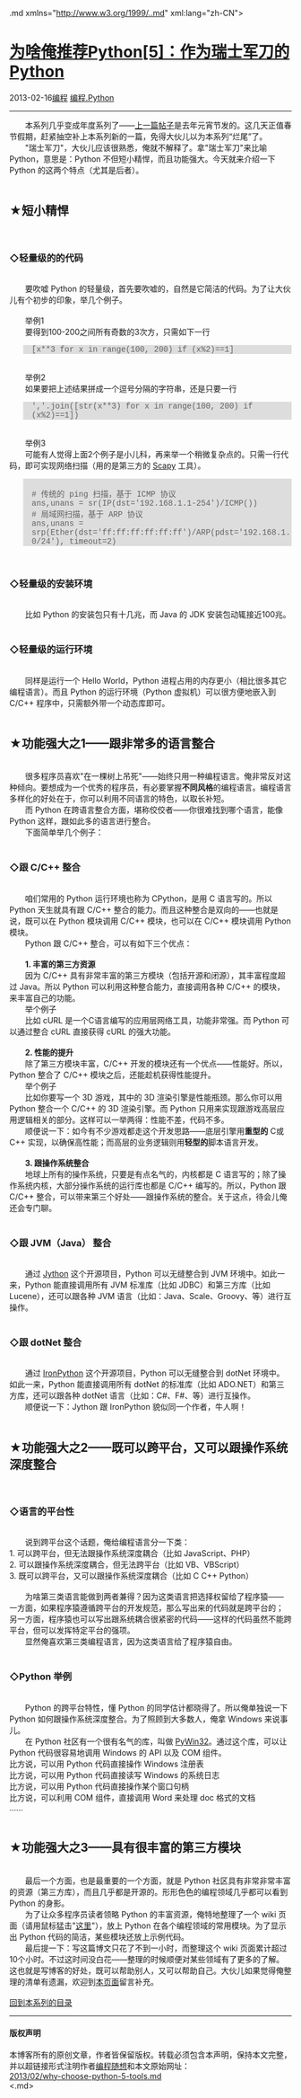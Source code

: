 <!DOCTYPE.md>
.md xmlns="http://www.w3.org/1999/..md" xml:lang="zh-CN">
<head>
<meta http-equiv="Content-Type" content="text.md; charset=utf-8" />
<meta name="generator" content="Python script by program.think@gmail.com" />
<meta name="provider" content="program-think.blogspot.com" />
<link type="text/css" rel="stylesheet" href="../../css/program-think.css" />
<title>为啥俺推荐Python[5]：作为瑞士军刀的Python - 编程随想的博客</title>
</head>
<body>
<div id="main" style="width:100%;">
<h1><a href="../../index.md" title="回到首页">为啥俺推荐Python[5]：作为瑞士军刀的Python</a></h1>
<div class="post-info"><span class="date-header">2013-02-16</span><a href="../../tags/E7BC96E7A88B.md" class="tag">编程</a> <a href="../../tags/E7BC96E7A88B.Python.md" class="tag">编程.Python</a> </div>
<hr>
<div class="post">
&#12288;&#12288;本系列几乎变成年度系列了——<a href="../../2012/02/why-choose-python-4-fp.md">上一篇帖子</a>是去年元宵节发的。这几天正值春节假期，赶紧抽空补上本系列新的一篇，免得大伙儿以为本系列“烂尾”了。<br />&#12288;&#12288;"瑞士军刀"，大伙儿应该很熟悉，俺就不解释了。拿"瑞士军刀"来比喻 Python，意思是：Python 不但短小精悍，而且功能强大。今天就来介绍一下 Python 的这两个特点（尤其是后者）。<a name='more'></a><!--program-think--><br /><br /><h2>★短小精悍</h2><br /><h3>◇轻量级的的代码</h3><br />&#12288;&#12288;要吹嘘 Python 的轻量级，首先要吹嘘的，自然是它简洁的代码。为了让大伙儿有个初步的印象，举几个例子。<br /><br />&#12288;&#12288;举例1<br />&#12288;&#12288;要得到100-200之间所有奇数的3次方，只需如下一行<br /><blockquote style="background-color:#DDD;"><font face="Courier New">[x**3 for x in range(100, 200) if (x%2)==1]</font></blockquote><br />&#12288;&#12288;举例2<br />&#12288;&#12288;如果要把上述结果拼成一个逗号分隔的字符串，还是只要一行<br /><blockquote style="background-color:#DDD;"><font face="Courier New">','.join([str(x**3) for x in range(100, 200) if (x%2)==1])</font></blockquote><br />&#12288;&#12288;举例3<br />&#12288;&#12288;可能有人觉得上面2个例子是小儿科，再来举一个稍微复杂点的。只需一行代码，即可实现网络扫描（用的是第三方的 <a href="http://www.secdev.org/projects/scapy/" target="_blank" rel="nofollow">Scapy</a> 工具）。<br /><blockquote style="background-color:#DDD;"><font face="Courier New"><br /># 传统的 ping 扫描，基于 ICMP 协议<br />ans,unans = sr(IP(dst=&#39;192.168.1.1-254&#39;)/ICMP())<br /># 局域网扫描，基于 ARP 协议<br />ans,unans = srp(Ether(dst='ff:ff:ff:ff:ff:ff')/ARP(pdst='192.168.1.0/24'), timeout=2)</font></blockquote><br /><h3>◇轻量级的安装环境</h3><br />&#12288;&#12288;比如 Python 的安装包只有十几兆，而 Java 的 JDK 安装包动辄接近100兆。<br /><br /><h3>◇轻量级的运行环境</h3><br />&#12288;&#12288;同样是运行一个 Hello World，Python 进程占用的内存更小（相比很多其它编程语言）。而且 Python 的运行环境（Python 虚拟机）可以很方便地嵌入到 C/C++ 程序中，只需额外带一个动态库即可。<br /><br /><h2>★功能强大之1——跟非常多的语言整合</h2><br />&#12288;&#12288;很多程序员喜欢"在一棵树上吊死"——始终只用一种编程语言。俺非常反对这种倾向。要想成为一个优秀的程序员，有必要掌握<b>不同风格</b>的编程语言。编程语言多样化的好处在于，你可以利用不同语言的特色，以取长补短。<br />&#12288;&#12288;而 Python 在跨语言整合方面，堪称佼佼者——你很难找到哪个语言，能像 Python 这样，跟如此多的语言进行整合。<br />&#12288;&#12288;下面简单举几个例子：<br /><br /><h3>◇跟 C/C++ 整合</h3><br />&#12288;&#12288;咱们常用的 Python 运行环境也称为 CPython，是用 C 语言写的。所以 Python 天生就具有跟 C/C++ 整合的能力。而且这种整合是双向的——也就是说，既可以在 Python 模块调用 C/C++ 模块，也可以在 C/C++ 模块调用 Python 模块。<br />&#12288;&#12288;Python 跟 C/C++ 整合，可以有如下三个优点：<br /><br />&#12288;&#12288;<b>1. 丰富的第三方资源</b><br />&#12288;&#12288;因为 C/C++ 具有非常丰富的第三方模块（包括开源和闭源），其丰富程度超过 Java。所以 Python 可以利用这种整合能力，直接调用各种 C/C++ 的模块，来丰富自己的功能。<br />&#12288;&#12288;举个例子<br />&#12288;&#12288;比如 cURL 是一个C语言编写的应用层网络工具，功能非常强。而 Python 可以通过整合 cURL 直接获得 cURL 的强大功能。<br /><br />&#12288;&#12288;<b>2. 性能的提升</b><br />&#12288;&#12288;除了第三方模块丰富，C/C++ 开发的模块还有一个优点——性能好。所以，Python 整合了 C/C++ 模块之后，还能趁机获得性能提升。<br />&#12288;&#12288;举个例子<br />&#12288;&#12288;比如你要写一个 3D 游戏，其中的 3D 渲染引擎是性能瓶颈。那么你可以用 Python 整合一个 C/C++ 的 3D 渲染引擎。而 Python 只用来实现跟游戏高层应用逻辑相关的部分。这样可以一举两得：性能不差，代码不多。<br />&#12288;&#12288;顺便说一下：如今有不少游戏都走这个开发思路——底层引擎用<b>重型的</b> C或C++ 实现，以确保高性能；而高层的业务逻辑则用<b>轻型的</b>脚本语言开发。<br /><br />&#12288;&#12288;<b>3. 跟操作系统整合</b><br />&#12288;&#12288;地球上所有的操作系统，只要是有点名气的，内核都是 C 语言写的；除了操作系统内核，大部分操作系统的运行库也都是 C/C++ 编写的。所以，Python 跟 C/C++ 整合，可以带来第三个好处——跟操作系统的整合。关于这点，待会儿俺还会专门聊。<br /><br /><h3>◇跟 JVM（Java） 整合</h3><br />&#12288;&#12288;通过 <a href="http://www.jython.org/" target="_blank" rel="nofollow">Jython</a> 这个开源项目，Python 可以无缝整合到 JVM 环境中。如此一来，Python 能直接调用所有 JVM 标准库（比如 JDBC）和第三方库（比如 Lucene），还可以跟各种 JVM 语言（比如：Java、Scale、Groovy、等）进行互操作。<br /><br /><h3>◇跟 dotNet 整合</h3><br />&#12288;&#12288;通过 <a href="http://ironpython.net/" target="_blank" rel="nofollow">IronPython</a> 这个开源项目，Python 可以无缝整合到 dotNet 环境中。如此一来，Python 能直接调用所有 dotNet 的标准库（比如 ADO.NET）和第三方库，还可以跟各种 dotNet 语言（比如：C#、F#、等）进行互操作。<br />&#12288;&#12288;顺便说一下：Jython 跟 IronPython 貌似同一个作者，牛人啊！<br /><br /><h2>★功能强大之2——既可以跨平台，又可以跟操作系统深度整合</h2><br /><h3>◇语言的平台性</h3><br />&#12288;&#12288;说到跨平台这个话题，俺给编程语言分一下类：<br />1. 可以跨平台，但无法跟操作系统深度耦合（比如 JavaScript、PHP）<br />2. 可以跟操作系统深度耦合，但无法跨平台（比如 VB、VBScript）<br />3. 既可以跨平台，又可以跟操作系统深度耦合（比如 C C++ Python）<br /><br />&#12288;&#12288;为啥第三类语言能做到两者兼得？因为这类语言把选择权留给了程序猿——<br />一方面，如果程序猿遵循跨平台的开发规范，那么写出来的代码就是跨平台的；<br />另一方面，程序猿也可以写出跟系统耦合很紧密的代码——这样的代码虽然不能跨平台，但可以发挥特定平台的强项。<br />&#12288;&#12288;显然俺喜欢第三类编程语言，因为这类语言给了程序猿自由。<br /><br /><h3>◇Python 举例</h3><br />&#12288;&#12288;Python 的跨平台特性，懂 Python 的同学估计都晓得了。所以俺单独说一下 Python 如何跟操作系统深度整合。为了照顾到大多数人，俺拿 Windows 来说事儿。<br />&#12288;&#12288;在 Python 社区有一个很有名气的库，叫做 <a href="http://sourceforge.net/projects/pywin32/" target="_blank" rel="nofollow">PyWin32</a>。通过这个库，可以让 Python 代码很容易地调用 Windows 的 API 以及 COM 组件。<br />比方说，可以用 Python 代码直接操作 Windows 注册表<br />比方说，可以用 Python 代码直接读写 Windows 的系统日志<br />比方说，可以用 Python 代码直接操作某个窗口句柄<br />比方说，可以利用 COM 组件，直接调用 Word 来处理 doc 格式的文档<br />......<br /><br /><h2>★功能强大之3——具有很丰富的第三方模块</h2><br />&#12288;&#12288;最后一个方面，也是最重要的一个方面，就是 Python 社区具有非常非常丰富的资源（第三方库），而且几乎都是开源的。形形色色的编程领域几乎都可以看到 Python 的身影。<br />&#12288;&#12288;为了让众多程序员读者领略 Python 的丰富资源，俺特地整理了一个 wiki 页面（请用鼠标猛击"<a href="https://code.google.com/p/program-think/wiki/OpensourcePython" target="_blank">这里</a>"），放上 Python 在各个编程领域的常用模块。为了显示出 Python 代码的简洁，某些模块还放上示例代码。<br />&#12288;&#12288;最后提一下：写这篇博文只花了不到一小时，而整理这个 wiki 页面累计超过10个小时。不过这时间没白花——整理的时候顺便对某些领域有了更多的了解。这也就是写博客的好处，既可以帮助别人，又可以帮助自己。大伙儿如果觉得俺整理的清单有遗漏，欢迎到<a href="../../2013/02/why-choose-python-5-tools.md">本页面</a>留言补充。<br /><br /><a href="../../2009/08/why-choose-python-0-overview.md#index" target="_blank">回到本系列的目录</a><div class="blogger-post-footer">
</div>
<hr>
<div class="copyright">
<h4>版权声明</h4>
本博客所有的原创文章，作者皆保留版权。转载必须包含本声明，保持本文完整，并以超链接形式注明作者<a href="mailto:program.think@gmail.com">编程随想</a>和本文原始网址：<br>
<a href="2013/02/why-choose-python-5-tools.md">2013/02/why-choose-python-5-tools.md</a>
</div>
</div>
</body>
<.md>
